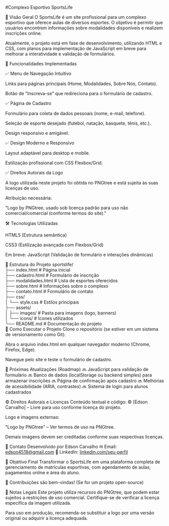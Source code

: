 #Complexo Esportivo SportsLife

📌 Visão Geral
O SportsLife é um site profissional para um complexo esportivo que oferece aulas de diversos esportes. O objetivo é permitir que usuários encontrem informações sobre modalidades disponíveis e realizem inscrições online.

Atualmente, o projeto está em fase de desenvolvimento, utilizando HTML e CSS, com planos para implementação de JavaScript em breve para melhorar a interatividade e validação de formulários.

🚀 Funcionalidades Implementadas

✅ Menu de Navegação Intuitivo

Links para páginas principais (Home, Modalidades, Sobre Nós, Contato).

Botão de "Inscreva-se" que redireciona para o formulário de cadastro.

✅ Página de Cadastro

Formulário para coleta de dados pessoais (nome, e-mail, telefone).

Seleção de esporte desejado (futebol, natação, basquete, tênis, etc.).

Design responsivo e amigável.

✅ Design Moderno e Responsivo

Layout adaptável para desktop e mobile.

Estilização profissional com CSS Flexbox/Grid.

✅ Direitos Autorais da Logo

A logo utilizada neste projeto foi obtida no PNGtree e está sujeita às suas licenças de uso.

Atribuição necessária:

"Logo by PNGtree, usado sob licença padrão para uso não comercial/comercial (conforme termos do site)."

🛠 Tecnologias Utilizadas

HTML5 (Estrutura semântica)

CSS3 (Estilização avançada com Flexbox/Grid)

Em breve: JavaScript (Validação de formulário e interações dinâmicas)

📂 Estrutura do Projeto
sportslife/  
├── index.html          # Página inicial  
├── cadastro.html       # Formulário de inscrição  
├── modalidades.html    # Lista de esportes oferecidos  
├── sobre.html          # Informações sobre o complexo  
├── contato.html        # Formulário de contato  
├── css/  
│   └── style.css       # Estilos principais  
├── assets/  
│   ├── images/         # Pasta para imagens (logo, banners)  
│   └── icons/          # Ícones utilizados  
└── README.md           # Documentação do projeto  
🔧 Como Executar o Projeto
Clone o repositório (se estiver em um sistema de versionamento como Git).

Abra o arquivo index.html em qualquer navegador moderno (Chrome, Firefox, Edge).

Navegue pelo site e teste o formulário de cadastro.

📅 Próximas Atualizações (Roadmap)
🔜 JavaScript para validação de formulário
🔜 Banco de dados (localStorage ou backend simples) para armazenar inscrições
🔜 Página de confirmação após cadastro
🔜 Melhorias de acessibilidade (ARIA, contrastes)
🔜 Sistema de login para alunos cadastrados

© Direitos Autorais e Licenças
Conteúdo textual e código: © [Edson Carvalho] – Livre para uso conforme licença do projeto.

Logo e imagens externas:

"Logo by PNGtree" – Ver termos de uso na PNGtree.

Demais imagens devem ser creditadas conforme suas respectivas licenças.

📩 Contato
Desenvolvido por Edson Carvalho
✉ Email: edson4518@gmail.com
🔗 LinkedIn: [linkedin.com/seu-perfil](https://www.linkedin.com/in/edson-carvalho-213b051b1/)

🎯 Objetivo Final
Transformar o SportsLife em uma plataforma completa de gerenciamento de matrículas esportivas, com agendamento de aulas, pagamentos online e área do aluno.

🌟 Contribuições são bem-vindas! (Se for um projeto open-source)

📌 Notas Legais
Este projeto utiliza recursos do PNGtree, que podem estar sujeitos a restrições de uso comercial. Certifique-se de verificar a licença específica da imagem utilizada.

Para uso em produção, recomenda-se substituir a logo por uma versão original ou adquirir a licença adequada.
